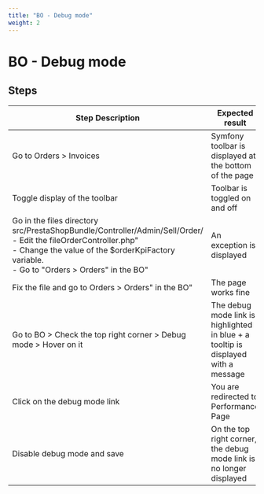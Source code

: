 ```yaml
---
title: "BO - Debug mode"
weight: 2
---
```


# BO - Debug mode
## Steps
| Step Description | Expected result |
| ----- | ----- |
| Go to Orders > Invoices | Symfony toolbar is displayed at the bottom of the page |
| Toggle display of the toolbar | Toolbar is toggled on and off |
| Go in the files directory src/PrestaShopBundle/Controller/Admin/Sell/Order/<br>- Edit the fileOrderController.php" <br>- Change the value of the $orderKpiFactory variable. <br>- Go to "Orders > Orders" in the BO" | An exception is displayed |
| Fix the file and go to Orders > Orders" in the BO" | The page works fine |
| Go to BO > Check the top right corner > Debug mode > Hover on it | The debug mode link is highlighted in blue + a tooltip is displayed with a message |
| Click on the debug mode link | You are redirected to Performance Page |
| Disable debug mode and save | On the top right corner, the debug mode link is no longer displayed |

